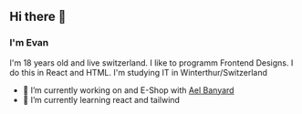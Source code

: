 ## Hi there 👋
### I'm Evan

I'm 18 years old and live switzerland. I like to programm Frontend Designs. I do this in React and HTML. I'm studying IT in Winterthur/Switzerland

- 🔭 I’m currently working on and E-Shop with [Ael Banyard](https://github.com/AelElliotBanyard)
- 🌱 I’m currently learning react and tailwind
<!--
- 👯 I’m looking to collaborate on ...
- 🤔 I’m looking for help with ...
- 💬 Ask me about ...
- 📫 How to reach me: ...
- 😄 Pronouns: ...
- ⚡ Fun fact: ...
-->
